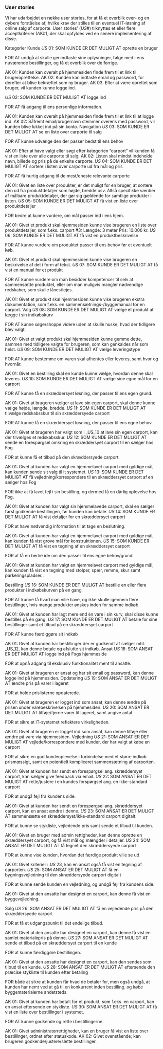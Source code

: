 ### User stories
Vi har udarbejdet en række user stories, for at få et overblik over- og en dybere forståelse af, hvilke krav der stilles til en eventuel IT-løsning af online salg af carporte. User stories’ (_US_#) tilknyttes et eller flere acceptkriterier (AK#), der skal opfyldes ved en senere implementering af disse.

Kategorier
Kunde
_US_ 01:
SOM KUNDE ER DET MULIGT AT oprette en bruger

FOR AT undgå at skulle genindtaste sine oplysninger, følge med
i ens nuværende bestillinger, og få et overblik over de forrige.

AK 01: Kunden kan overalt på hjemmesiden finde frem til et link til 
brugeroprettelse.
AK 02: Kunden kan indtaste email og password, for derefter at blive 
bekræftet som ny bruger.
AK 03: Efter at være oprettet som bruger, vil kunden kunne logge ind.

_US_ 02:
SOM KUNDE ER DET MULIGT AT logge ind

FOR AT få adgang til ens personlige information.
		
AK 01: Kunden kan overalt på hjemmesiden finde frem til et link til 
at logge ind.
AK 02: Såfremt email/brugernavn stemmer overens med password, vil kunden blive lukket ind på sin konto.
Navigation
_US_ 03:
SOM KUNDE ER DET MULIGT AT se en liste over carporte til salg

FOR AT kunne udvælge den der passer bedst til ens behov
	
AK 01: Efter at have valgt eller søgt efter kategorien “carport” 
vil kunden få vist en liste over alle carporte til salg.
AK 02: Listen skal mindst indeholde navn, billede og pris på 
de enkelte carporte.
_US_ 04:
SOM KUNDE ER DET MULIGT AT sortere i listen over carporte ud fra mål og pris

FOR AT få hurtig adgang til de mest/eneste relevante carporte

AK 01: Givet en liste over produkter, er det muligt for en bruger, at 
sortere den ud fra produktdetaljer som højde, bredde osv. Altså specifikke værdier af målbare produktdetaljer, der gør sig gældende for samtlige produkter i listen.
_US_ 05:
SOM KUNDE ER DET MULIGT AT få vist en liste over produktdetaljer

FOR bedre at kunne vurdere, om mål passer ind i ens hjem.

AK 01: Givet et produkt skal hjemmesiden kunne vise brugeren en liste over produktdetaljer, som f.eks.
carport #3:
Længde: 3 meter
Pris: 10.000 kr. 
_US_ 06:
SOM KUNDE ER DET MULIGT AT få vist en produktbeskrivelse

FOR AT kunne vurdere om produktet passer til ens behov før et eventuelt køb.

AK 01: Givet et produkt skal hjemmesiden kunne vise brugeren en beskrivelse af det i form af tekst.
_US_ 07:
SOM KUNDE ER DET MULIGT AT få vist en manual for et produkt

FOR AT kunne vurdere om man besidder kompetencer til selv at sammensætte produktet, eller om man muligvis mangler nødvendige redskaber, som skulle lånes/lejes.

AK 01: Givet et produkt skal hjemmesiden kunne vise brugeren ekstra dokumentation, som f.eks. en sammensætnings-/byggemanual for en carport.
Valg
_US_ 08:
SOM KUNDE ER DET MULIGT AT vælge et produkt at lægge i sin indkøbskurv

FOR AT kunne søge/shoppe videre uden at skulle huske, hvad der tidligere blev valgt.

AK 01: Givet et valgt produkt skal hjemmesiden kunne gemme dette, sammen med tidligere valgte for brugeren, som kan genkaldes når som helst.
_US_ 09:
SOM KUNDE ER DET MULIGT AT vælge leveringstype

FOR AT kunne bestemme om varen skal afhentes eller leveres, samt hvor og hvornår.

AK 01: Givet en bestilling skal en kunde kunne vælge, hvordan denne skal leveres.
_US_ 10:
SOM KUNDE ER DET MULIGT AT vælge sine egne mål for en carport

FOR AT kunne få en skræddersyet løsning, der passer til ens egen grund.

AK 01: Givet at brugeren vælger at lave sin egen carport, skal denne kunne vælge højde, længde, bredde.
_US_ 11:
SOM KUNDE ER DET MULIGT AT tilvælge redskabsskur til sin skræddersyede carport

FOR AT kunne få en skræddersyet løsning, der passer til ens egne behov.

AK 01: Givet at brugeren har valgt som i _US_10 at lave sin egen carport, kan der tilvælges et redskabsskur.
_US_ 12:
SOM KUNDE ER DET MULIGT AT sende en forespørgsel omkring en skræddersyet carport til en sælger hos Fog

FOR at kunne få et tilbud på den skræddersyede carport.

AK 01: Givet at kunden har valgt en hjemmelavet carport med gyldige mål, kan kunden sende sit valg til it systemet.
_US_ 13:
SOM KUNDE ER DET MULIGT AT få vejledning/korrespondere til en skræddersyet carport af en sælger hos Fog

FOR ikke at få lavet fejl i sin bestilling, og dermed få en dårlig oplevelse hos Fog.

AK 01: Givet at kunden har valgt sin hjemmelavede carport, skal en sælger først godkende bestillingen, før kunden kan betale. 
_US_ 14:
SOM KUNDE ER DET MULIGT AT få vist detaljer for en skræddersyet carport

FOR at have nødvendig information til at tage en beslutning.

AK 01: Givet at kunden har valgt en hjemmelavet carport med gyldige mål, kan kunden få vist grove mål for konstruktionen.
_US_ 15:
SOM KUNDE ER DET MULIGT AT få vist en tegning af en skræddersyet carport

FOR at få en bedre ide om den passer til ens egne behov/grund.

AK 01: Givet at kunden har valgt en hjemmelavet carport med gyldige mål, kan kunden få vist en tegning med stolper, spær, remme, skur samt parkeringspladser..

Bestilling
_US_ 16:
SOM KUNDE ER DET MULIGT AT bestille en eller flere produkter i indkøbskurven på en gang

FOR AT kunne få hvad man ville have, og ikke skulle igennem flere bestillinger, hvis mange produkter ønskes inden for samme indkøb.

AK 01: Givet at kunden har lagt mere end én vare i  sin kurv, skal disse kunne bestilles på én gang.
_US_ 17:
SOM KUNDE ER DET MULIGT AT betale for sine bestillinger samt et tilbud på en skræddersyet carport

FOR AT kunne færdiggøre sit indkøb

AK 01: Givet at kunden har bestillinger der er godkendt af sælger mht. _US_12, kan denne betale og afslutte sit indkøb.
Ansat
_US_ 18:
SOM ANSAT ER DET MULIGT AT logge ind på Fogs hjemmeside

FOR at opnå adgang til eksklusiv funktionalitet ment til ansatte.

AK 01: Givet at brugeren er ansat og har sit email og password, kan denne logge ind på hjemmesiden.
Opdatering
_US_ 19:
SOM ANSAT ER DET MULIGT AT ændre pris på varer i lageret

FOR at holde prislisterne opdaterede.

AK 01: Givet at brugeren er logget ind som ansat, kan denne ændre på prisen under varebeskrivelsen på hjemmesiden.
_US_ 20:
SOM ANSAT ER DET MULIGT AT tilføje/fjerne varer til lageret, samt angive antal

FOR at sikre at IT-systemet reflektere virkeligheden.

AK 01: Givet at brugeren er logget ind som ansat, kan denne tilføje eller ændre på vare via hjemmesiden.
Vejledning
_US_ 21:
SOM ANSAT ER DET MULIGT AT vejlede/korrespondere med kunder, der har valgt at købe en carport

FOR at sikre en god kundeoplevelse i forbindelse med et større indkøb prismæssigt, samt en potentielt kompliceret sammensætning af carporten.

AK 01: Givet at kunden har sendt en forespørgsel ang. skræddersyet carport, kan sælger give feedback via email.
_US_ 22:
SOM ANSAT ER DET MULIGT AT rette/justere i en kundes forspørgsel ang. en ikke-standard carport

FOR at undgå fejl fra kundens side.

AK 01: Givet at kunden har sendt en forespørgsel ang. skræddersyet carport, kan en ansat ændre i denne.
_US_ 23:
SOM ANSAT ER DET MULIGT AT sammensætte en skræddersyet/ikke-standard carport digitalt.

FOR at kunne se stykliste, vejledende pris samt sende et tilbud til kunden.

AK 01: Givet en bruger med admin rettigheder, kan denne oprette en skræddersyet carport, og få vist mål og mængder i detaljer.
_US_ 24:
SOM ANSAT ER DET MULIGT AT få tegnet den skræddersyede carport

FOR at kunne vise kunden, hvordan det færdige produkt ville se ud.

AK 01: Givet kriterier i _US_ 23, kan en ansat også få vist en tegning af carporten.
_US_ 25:
SOM ANSAT ER DET MULIGT AT få en bygningsvejledning til den skræddersyede carport digitalt

FOR at kunne sende kunden en vejledning, og undgå fejl fra kundens side.

AK 01: Givet at den ansatte har designet en carport, kan denne få vist en byggevejledning.

Salg
_US_ 26:
SOM ANSAT ER DET MULIGT AT få en vejledende pris på den skræddersyede carport

FOR at få et udgangspunkt til det endelige tilbud.

AK 01: Givet at den ansatte har designet en carport, kan denne få vist en samlet materialepris på denne.
_US_ 27:
SOM ANSAT ER DET MULIGT AT sende et tilbud på en skræddersyet carport til en kunde

FOR at kunne færdiggøre bestillingen.

AK 01: Givet at den ansatte har designet en carport, kan den sendes som tilbud til en kunde.
_US_ 28:
SOM ANSAT ER DET MULIGT AT eftersende den præcise stykliste til kunden efter betaling

FOR både at sikre at kunden får hvad de betaler for, men også undgå, at kunden har nemt ved at gå til en konkurrent inden bestilling, og købe byggematerialerne andetsteds.

AK 01: Givet at kunden har betalt for et produkt, som f.eks. en carport, kan en ansat eftersende en stykliste.
_US_ 30:
SOM ANSAT ER DET MULIGT AT få vist en liste over bestillinger i systemet.

FOR AT kunne godkende og rette i bestillingerne.

AK 01: Givet administratorrettigheder, kan en bruger få vist en liste over bestillinger, ordnet efter statuskode.
AK 02: Givet ovenstående; kan brugeren godkende/justere/slette bestillinger.
